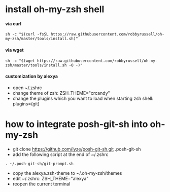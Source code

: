 
# install oh-my-zsh shell

#### via curl

```shell
sh -c "$(curl -fsSL https://raw.githubusercontent.com/robbyrussell/oh-my-zsh/master/tools/install.sh)"
```

#### via wget

```shell
sh -c "$(wget https://raw.githubusercontent.com/robbyrussell/oh-my-zsh/master/tools/install.sh -O -)"
```

#### customization by alexya
* open ~/.zshrc
* change theme of zsh: ZSH_THEME="crcandy"
* change the plugins which you want to load when starting zsh shell: plugins=(git)

# how to integrate posh-git-sh into oh-my-zsh
* git clone https://github.com/lyze/posh-git-sh.git .posh-git-sh 
* add the following script at the end of ~/.zshrc
```
. ~/.posh-git-sh/git-prompt.sh
```
* copy the alexya.zsh-theme to ~/.oh-my-zsh/themes
* edit ~/.zshrc: ZSH_THEME="alexya"
* reopen the current terminal
